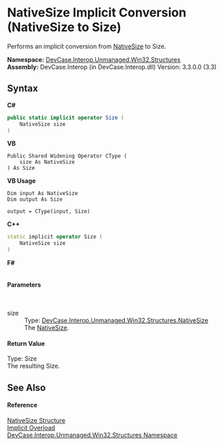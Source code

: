 # NativeSize&nbsp;Implicit Conversion (NativeSize to Size)
 

Performs an implicit conversion from <a href="T_DevCase_Interop_Unmanaged_Win32_Structures_NativeSize">NativeSize</a> to Size.

**Namespace:**&nbsp;<a href="N_DevCase_Interop_Unmanaged_Win32_Structures">DevCase.Interop.Unmanaged.Win32.Structures</a><br />**Assembly:**&nbsp;DevCase.Interop (in DevCase.Interop.dll) Version: 3.3.0.0 (3.3)

## Syntax

**C#**<br />
``` C#
public static implicit operator Size (
	NativeSize size
)
```

**VB**<br />
``` VB
Public Shared Widening Operator CType ( 
	size As NativeSize
) As Size
```

**VB Usage**<br />
``` VB Usage
Dim input As NativeSize
Dim output As Size

output = CType(input, Size)
```

**C++**<br />
``` C++
static implicit operator Size (
	NativeSize size
)
```

**F#**<br />
``` F#

```


#### Parameters
&nbsp;<dl><dt>size</dt><dd>Type: <a href="T_DevCase_Interop_Unmanaged_Win32_Structures_NativeSize">DevCase.Interop.Unmanaged.Win32.Structures.NativeSize</a><br />The <a href="T_DevCase_Interop_Unmanaged_Win32_Structures_NativeSize">NativeSize</a>.</dd></dl>

#### Return Value
Type: Size<br />The resulting Size.

## See Also


#### Reference
<a href="T_DevCase_Interop_Unmanaged_Win32_Structures_NativeSize">NativeSize Structure</a><br /><a href="Overload_DevCase_Interop_Unmanaged_Win32_Structures_NativeSize_op_Implicit">Implicit Overload</a><br /><a href="N_DevCase_Interop_Unmanaged_Win32_Structures">DevCase.Interop.Unmanaged.Win32.Structures Namespace</a><br />